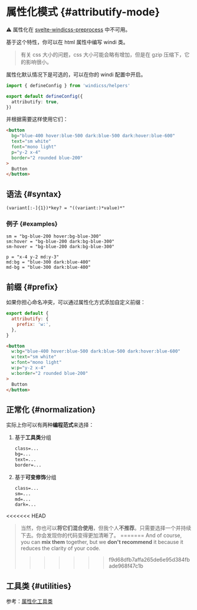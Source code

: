 
# 属性化模式 {#attributify-mode}

:warning: 属性化在 [svelte-windicss-preprocess](https://github.com/windicss/svelte-windicss-preprocess) 中不可用。

基于这个特性，你可以在 html 属性中编写 windi 类。

> 有关 css 大小的问题，css 大小可能会略有增加，但是在 gzip 压缩下，它的影响很小。

属性化默认情况下是可选的，可以在你的 windi 配置中开启。

```ts windi.config.ts
import { defineConfig } from 'windicss/helpers'

export default defineConfig({
  attributify: true,
})
```

并根据需要这样使用它们：

```html
<button 
  bg="blue-400 hover:blue-500 dark:blue-500 dark:hover:blue-600"
  text="sm white"
  font="mono light"
  p="y-2 x-4"
  border="2 rounded blue-200"
>
  Button
</button>
```

## 语法 {#syntax}

```
(variant[:-]{1})*key? = "((variant:)*value)*"
```

### 例子 {#examples}

```
sm = "bg-blue-200 hover:bg-blue-300"
sm:hover = "bg-blue-200 dark:bg-blue-300"
sm-hover = "bg-blue-200 dark:bg-blue-300"

p = "x-4 y-2 md:y-3"
md:bg = "blue-300 dark:blue-400"
md-bg = "blue-300 dark:blue-400"
```

## 前缀 {#prefix}

如果你担心命名冲突，可以通过属性化方式添加自定义前缀：

```js windi.config.js
export default {
  attributify: {
    prefix: 'w:',
  },
}
```

```html
<button 
  w:bg="blue-400 hover:blue-500 dark:blue-500 dark:hover:blue-600"
  w:text="sm white"
  w:font="mono light"
  w:p="y-2 x-4"
  w:border="2 rounded blue-200"
>
  Button
</button>
```

## 正常化 {#normalization}

实际上你可以有两种**编程范式**来选择：

1. 基于**工具类**分组

   ```html
   class=...
   bg=...
   text=...
   border=...
   ```

2. 基于**可变修饰**分组

   ```html
   class=...
   sm=...
   md=...
   dark=...
   ```

<<<<<<< HEAD
> 当然，你也可以**将它们混合使用**，但我个人**不推荐**。只需要选择一个并持续下去。你会发现你的代码变得更加清晰了。
=======
> And of course, you can **mix them** together, but we **don't recommend** it because it reduces the clarity of your code.
>>>>>>> f9d68dfb7affa265de6e95d384fbade968f47c1b

## 工具类 {#utilities}

参考：[属性化工具类](/posts/attributify.html#utilities)
